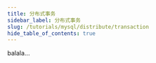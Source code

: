 ```yaml
---
title: 分布式事务
sidebar_label: 分布式事务
slug: /tutorials/mysql/distribute/transaction
hide_table_of_contents: true
---
```

balala...